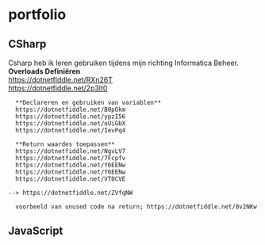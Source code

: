 # portfolio
## CSharp  
Csharp heb ik leren gebruiken tijdens mijn richting Informatica Beheer.  
      **Overloads Definiëren**  
      https://dotnetfiddle.net/RXn26T  
      https://dotnetfiddle.net/2p3lt0  
      
      **Declareren en gebruiken van variablen**  
      https://dotnetfiddle.net/B0pOkm  
      https://dotnetfiddle.net/ypzI56  
      https://dotnetfiddle.net/oUiGbX  
      https://dotnetfiddle.net/IevPq4  

      **Return waardes toepassen**  
      https://dotnetfiddle.net/NgvLV7  
      https://dotnetfiddle.net/7Fcpfv  
      https://dotnetfiddle.net/Y6EENw  
      https://dotnetfiddle.net/Y6EENw  
      https://dotnetfiddle.net/VT0CVE   
      
    --> https://dotnetfiddle.net/ZVfqNW  
      
      voorbeeld van unused code na return; https://dotnetfiddle.net/8v2NKw  

## JavaScript  

```Console.WriteLine(Aardappel)´´´   

